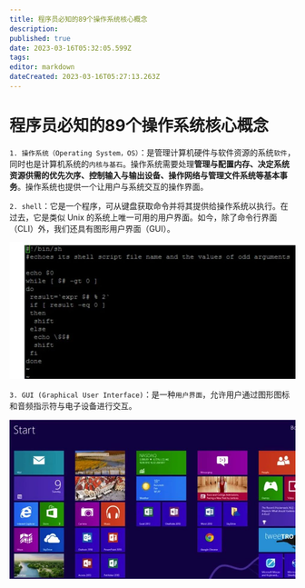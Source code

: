 ```yaml
---
title: 程序员必知的89个操作系统核心概念
description: 
published: true
date: 2023-03-16T05:32:05.599Z
tags: 
editor: markdown
dateCreated: 2023-03-16T05:27:13.263Z
---
```


# 程序员必知的89个操作系统核心概念
`1. 操作系统（Operating System，OS）`：是管理计算机硬件与软件资源的系统`软件`，同时也是计算机系统的`内核与基石`。操作系统需要处理**管理与配置内存、决定系统资源供需的优先次序、控制输入与输出设备、操作网络与管理文件系统等基本事务**。操作系统也提供一个让用户与系统交互的操作界面。

`2. shell`：它是一个程序，可从键盘获取命令并将其提供给操作系统以执行。在过去，它是类似 Unix 的系统上唯一可用的用户界面。如今，除了命令行界面（CLI）外，我们还具有图形用户界面（GUI）。

![2023-3-16_57125.png](/2023-3-16_57125.png)

`3. GUI (Graphical User Interface)`：是一种`用户界面`，允许用户通过图形图标和音频指示符与电子设备进行交互。

![2023-3-16_66281.png](/2023-3-16_66281.png)
